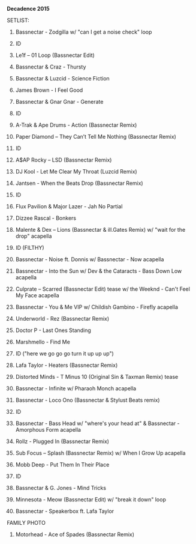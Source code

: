 **Decadence 2015**

SETLIST:

  1. Bassnectar - Zodgilla w/ "can I get a noise check" loop

  2. ID 

  3. Le1f – 01 Loop (Bassnectar Edit)

  4. Bassnectar & Craz - Thursty

  5. Bassnectar & Luzcid - Science Fiction

  6. James Brown - I Feel Good

  7. Bassnectar & Gnar Gnar - Generate

  8. ID

  9. A-Trak & Ape Drums - Action (Bassnectar Remix)

  10. Paper Diamond – They Can’t Tell Me Nothing (Bassnectar Remix)

  11. ID

  12. A$AP Rocky – LSD (Bassnectar Remix)

  13. DJ Kool - Let Me Clear My Throat (Luzcid Remix)

  14. Jantsen - When the Beats Drop (Bassnectar Remix)

  15. ID

  16. Flux Pavilion & Major Lazer - Jah No Partial

  17. Dizzee Rascal - Bonkers

  18. Malente & Dex – Lions (Bassnectar & ill.Gates Remix) w/ "wait for the drop" acapella

  19. ID (FILTHY)

  20. Bassnectar - Noise ft. Donnis w/ Bassnectar - Now acapella

  21. Bassnectar - Into the Sun w/ Dev & the Cataracts - Bass Down Low acapella

  22. Culprate – Scarred (Bassnectar Edit) tease w/ the Weeknd - Can't Feel My Face acapella

  23. Bassnectar - You & Me VIP w/ Childish Gambino - Firefly acapella

  24. Underworld - Rez (Bassnectar Remix)

  25. Doctor P - Last Ones Standing

  26. Marshmello - Find Me

  27. ID ("here we go go go turn it up up up")

  28. Lafa Taylor - Heaters (Bassnectar Remix)

  29. Distorted Minds - T Minus 10 (Original Sin & Taxman Remix) tease

  30. Bassnectar - Infinite w/ Pharaoh Monch acapella

  31. Bassnectar - Loco Ono (Bassnectar & Stylust Beats remix)

  32. ID

  33. Bassnectar - Bass Head w/ "where's your head at" & Bassnectar - Amorphous Form acapella

  34. Rollz - Plugged In (Bassnectar Remix)

  35. Sub Focus – Splash (Bassnectar Remix) w/ When I Grow Up acapella

  36. Mobb Deep - Put Them In Their Place

  37. ID

  38. Bassnectar & G. Jones - Mind Tricks 

  39. Minnesota - Meow (Bassnectar Edit) w/ "break it down" loop

  40. Bassnectar - Speakerbox ft. Lafa Taylor

FAMILY PHOTO

  1. Motorhead - Ace of Spades (Bassnectar Remix)

